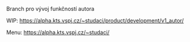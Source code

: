 Branch pro vývoj funkčností autora

WIP: 
https://alpha.kts.vspj.cz/~studaci/product/development/v1_autor/

Menu: 
https://alpha.kts.vspj.cz/~studaci/
